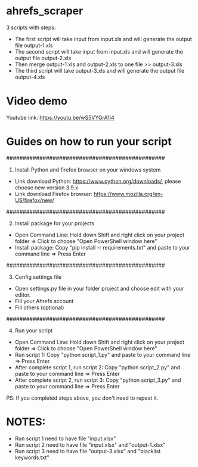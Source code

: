 # ahrefs_scraper
3 scripts with steps:
- The first script will take input from input.xls and will generate the output file output-1.xls
- The second script will take input from input.xls and will generate the output file output-2.xls
- Then merge output-1.xls and output-2.xls to one file >> output-3.xls
- The third script will take output-3.xls and will generate the output file output-4.xls

# Video demo
Youtube link: https://youtu.be/wS5VYGrA1i4

# Guides on how to run your script
################################################

1. Install Python and firefox browser on your windows system
- Link download Python: https://www.python.org/downloads/, please choose new version 3.9.x
- Link download Firefox browser: https://www.mozilla.org/en-US/firefox/new/

################################################

2. Install package for your projects
- Open Command Line: Hold down Shift and right click on your project folder => Click to choose "Open PowerShell window here"
- Install package: Copy "pip install -r requirements.txt" and paste to your command line => Press Enter


################################################

3. Config settings file
- Open settings.py file in your folder project and choose edit with your editor. 
- Fill your Ahrefs account
- Fill others (optional)

################################################

4. Run your script
- Open Command Line: Hold down Shift and right click on your project folder => Click to choose "Open PowerShell window here"
- Run script 1: Copy "python script_1.py" and paste to your command line => Press Enter
- After complete script 1, run script 2: Copy "python script_2.py" and paste to your command line => Press Enter
- After complete script 2, run script 3: Copy "python script_3.py" and paste to your command line => Press Enter

PS: If you completed steps above, you don't need to repeat it.

# NOTES:

- Run script 1 need to have file "input.xlsx"
- Run script 2 need to have file "input.xlsx" and "output-1.xlsx"
- Run script 3 need to have file "output-3.xlsx" and "blacklist keywords.txt"